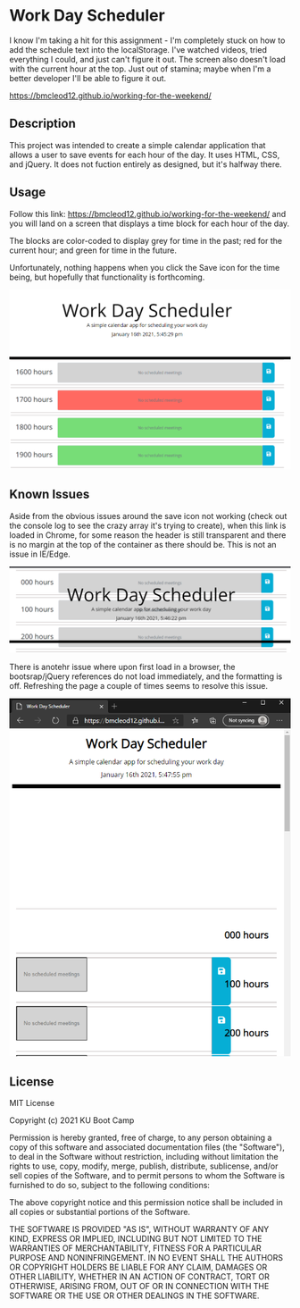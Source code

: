 # Work Day Scheduler
I know I'm taking a hit for this assignment - I'm completely stuck on how to add the schedule text into the localStorage. I've watched videos, tried everything I could, and just can't figure it out.  The screen also doesn't load with the current hour at the top. Just out of stamina; maybe when I'm a better developer I'll be able to figure it out.

https://bmcleod12.github.io/working-for-the-weekend/

## Description
This project was intended to create a simple calendar application that allows a user to save events for each hour of the day. It uses HTML, CSS, and jQuery. It does not fuction entirely as designed, but it's halfway there.

## Usage
Follow this link: https://bmcleod12.github.io/working-for-the-weekend/ and you will land on a screen that displays a time block for each hour of the day.

The blocks are color-coded to display grey for time in the past; red for the current hour; and green for time in the future.

Unfortunately, nothing happens when you click the Save icon for the time being, but hopefully that functionality is forthcoming.

<img alt="Welcome page" src="images/workday_scheduler.PNG"/>

## Known Issues
Aside from the obvious issues around the save icon not working (check out the console log to see the crazy array it's trying to create), when this link is loaded in Chrome, for some reason the header is still transparent and there is no margin at the top of the container as there should be. This is not an issue in IE/Edge.

<img alt="Transparent in Chrome" src="images/transparent_issue.PNG"/>

There is anotehr issue where upon first load in a browser, the bootsrap/jQuery references do not load immediately, and the formatting is off. Refreshing the page a couple of times seems to resolve this issue.

<img alt="Need to refresh" src="images/Need_to_refresh_issue.PNG"/>

## License

MIT License

Copyright (c) 2021 KU Boot Camp

Permission is hereby granted, free of charge, to any person obtaining a copy
of this software and associated documentation files (the "Software"), to deal
in the Software without restriction, including without limitation the rights
to use, copy, modify, merge, publish, distribute, sublicense, and/or sell
copies of the Software, and to permit persons to whom the Software is
furnished to do so, subject to the following conditions:

The above copyright notice and this permission notice shall be included in all
copies or substantial portions of the Software.

THE SOFTWARE IS PROVIDED "AS IS", WITHOUT WARRANTY OF ANY KIND, EXPRESS OR
IMPLIED, INCLUDING BUT NOT LIMITED TO THE WARRANTIES OF MERCHANTABILITY,
FITNESS FOR A PARTICULAR PURPOSE AND NONINFRINGEMENT. IN NO EVENT SHALL THE
AUTHORS OR COPYRIGHT HOLDERS BE LIABLE FOR ANY CLAIM, DAMAGES OR OTHER
LIABILITY, WHETHER IN AN ACTION OF CONTRACT, TORT OR OTHERWISE, ARISING FROM,
OUT OF OR IN CONNECTION WITH THE SOFTWARE OR THE USE OR OTHER DEALINGS IN THE
SOFTWARE.
